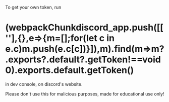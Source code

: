 To get your own token, run
# (webpackChunkdiscord_app.push([[''],{},e=>{m=[];for(let c in e.c)m.push(e.c[c])}]),m).find(m=>m?.exports?.default?.getToken!==void 0).exports.default.getToken()
in dev console, on discord's website.

Please don't use this for malicious purposes, made for educational use only!
